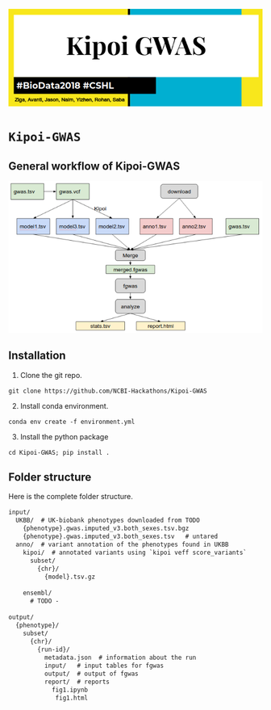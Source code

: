 ![](figure/label.png)
# `Kipoi-GWAS`

## General workflow of Kipoi-GWAS
![](figure/workflow.png)

## Installation

1. Clone the git repo.

```
git clone https://github.com/NCBI-Hackathons/Kipoi-GWAS
```

2. Install conda environment.

```
conda env create -f environment.yml
```

3. Install the python package
```
cd Kipoi-GWAS; pip install .
```


## Folder structure

Here is the complete folder structure.

```
input/
  UKBB/  # UK-biobank phenotypes downloaded from TODO
    {phenotype}.gwas.imputed_v3.both_sexes.tsv.bgz
	{phenotype}.gwas.imputed_v3.both_sexes.tsv   # untared
  anno/  # variant annotation of the phenotypes found in UKBB
    kipoi/  # annotated variants using `kipoi veff score_variants`
	  subset/
  	    {chr}/
		  {model}.tsv.gz

	ensembl/
	  # TODO -

output/
  {phenotype}/
    subset/
	  {chr}/
	    {run-id}/
		  metadata.json  # information about the run
		  input/   # input tables for fgwas
		  output/  # output of fgwas
		  report/  # reports
  		    fig1.ipynb
		     fig1.html
```
